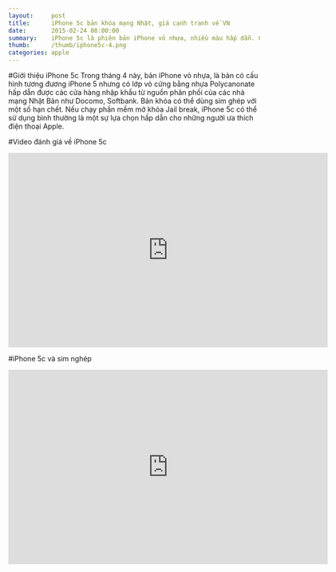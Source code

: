 ```yaml
---
layout:     post
title:      iPhone 5c bản khóa mạng Nhật, giá cạnh tranh về VN
date:       2015-02-24 08:00:00
summary:    iPhone 5c là phiên bản iPhone vỏ nhựa, nhiều màu hấp dẫn. Các cửa hàng tại VN đã nhanh chóng nhập về bản khóa mạng của các nhà mạng Nhật Bản như Docomo, Softbank
thumb:      /thumb/iphone5c-4.png
categories: apple
---
```


#Giới thiệu iPhone 5c
Trong tháng 4 này, bản iPhone vỏ nhựa, là bản có cấu hình tương đương iPhone 5 nhưng có lớp vỏ cứng bằng nhựa Polycanonate hấp dẫn được các cửa hàng nhập khẩu từ nguồn phân phối của các nhà mạng Nhật Bản như Docomo, Softbank. Bản khóa có thể dùng sim ghép với một số hạn chết. Nếu chạy phần mềm mở khóa Jail break, iPhone 5c có thể sử dụng bình thường là một sự lựa chọn hấp dẫn cho những người ưa thích điện thoại Apple.

#Video đánh giá về iPhone 5c 
<iframe width="640" height="390" src="https://www.youtube.com/embed/M1PPwaNRjCM" frameborder="0" allowfullscreen></iframe>

#iPhone 5c và sim nghép
<iframe width="640" height="390" src="https://www.youtube.com/embed/jpL7gwprMXk" frameborder="0" allowfullscreen></iframe>
